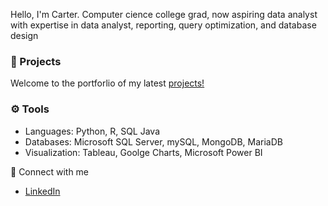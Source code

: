 Hello, I'm Carter. Computer cience college grad, now aspiring data analyst with expertise in data analyst, reporting, query optimization, and database design

### 📘 Projects

Welcome to the portforlio of my latest [projects!](#portfolio)

### ⚙ Tools

- Languages: Python, R, SQL Java
- Databases: Microsoft SQL Server, mySQL, MongoDB, MariaDB
- Visualization: Tableau, Goolge Charts, Microsoft Power BI

👋 Connect with me

- [LinkedIn](https://www.linkedin.com/in/carterretzlaff/)
